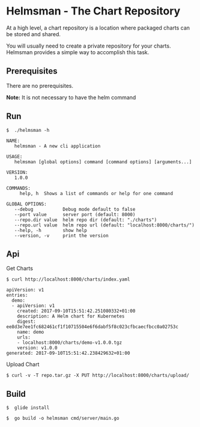 # Helmsman - The Chart Repository

At a high level, a chart repository is a location where packaged charts can be
stored and shared.

You will usually need to create a private repository for your charts. Helmsman provides a simple way to accomplish this task.

## Prerequisites

There are no prerequisites.

**Note:** It is not necessary to have the helm command

## Run

```console
$  ./helmsman -h

NAME:
   helmsman - A new cli application

USAGE:
   helmsman [global options] command [command options] [arguments...]

VERSION:
   1.0.0

COMMANDS:
     help, h  Shows a list of commands or help for one command

GLOBAL OPTIONS:
   --debug           Debug mode default to false
   --port value      server port (default: 8000)
   --repo.dir value  helm repo dir (default: "./charts")
   --repo.url value  helm repo url (default: "localhost:8000/charts/")
   --help, -h        show help
   --version, -v     print the version

```

## Api

Get Charts

```console
$ curl http://localhost:8000/charts/index.yaml

apiVersion: v1
entries:
  demo:
  - apiVersion: v1
    created: 2017-09-10T15:51:42.251080332+01:00
    description: A Helm chart for Kubernetes
    digest: ee8d3e7ee1fc682461cf1f10715504e6f6dabf5f8c023cfbcaecfbcc0a02753c
    name: demo
    urls:
    - localhost:8000/charts/demo-v1.0.0.tgz
    version: v1.0.0
generated: 2017-09-10T15:51:42.238429632+01:00

```


Upload Chart

```console
$ curl -v -T repo.tar.gz -X PUT http://localhost:8000/charts/upload/
```

## Build

```console
$  glide install
```

```console
$  go build -o helmsman cmd/server/main.go
```